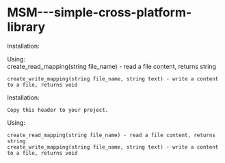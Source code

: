 # MSM---simple-cross-platform-library
Installation:
    
    
Using:  
    create_read_mapping(string file_name) - read a file content, returns string
  
    create_write_mapping(string file_name, string text) - write a content to a file, returns void


Installation:

    Copy this header to your project.
  
Using:

    create_read_mapping(string file_name) - read a file content, returns string
    create_write_mapping(string file_name, string text) - write a content to a file, returns void
